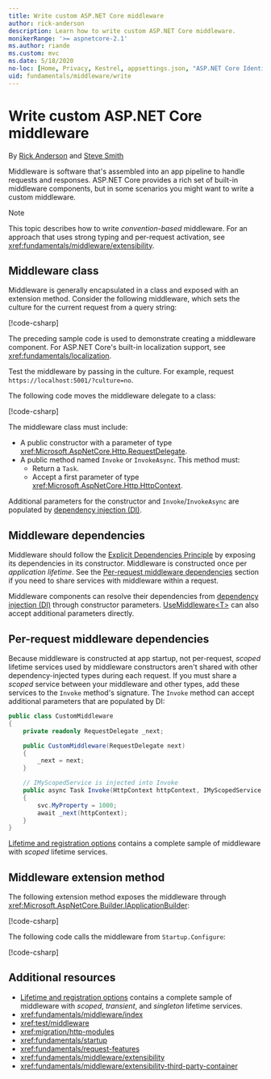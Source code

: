 ```yaml
---
title: Write custom ASP.NET Core middleware
author: rick-anderson
description: Learn how to write custom ASP.NET Core middleware.
monikerRange: '>= aspnetcore-2.1'
ms.author: riande
ms.custom: mvc
ms.date: 5/18/2020
no-loc: [Home, Privacy, Kestrel, appsettings.json, "ASP.NET Core Identity", cookie, Cookie, Blazor, "Blazor Server", "Blazor WebAssembly", "Identity", "Let's Encrypt", Razor, SignalR]
uid: fundamentals/middleware/write
---
```

# Write custom ASP.NET Core middleware

By [Rick Anderson](https://twitter.com/RickAndMSFT) and [Steve Smith](https://ardalis.com/)

Middleware is software that's assembled into an app pipeline to handle requests and responses. ASP.NET Core provides a rich set of built-in middleware components, but in some scenarios you might want to write a custom middleware.

> [!NOTE]
> This topic describes how to write *convention-based* middleware. For an approach that uses strong typing and per-request activation, see <xref:fundamentals/middleware/extensibility>.

## Middleware class

Middleware is generally encapsulated in a class and exposed with an extension method. Consider the following middleware, which sets the culture for the current request from a query string:

[!code-csharp[](write/snapshot/StartupCulture.cs)]

The preceding sample code is used to demonstrate creating a middleware component. For ASP.NET Core's built-in localization support, see <xref:fundamentals/localization>.

Test the middleware by passing in the culture. For example, request `https://localhost:5001/?culture=no`.

The following code moves the middleware delegate to a class:

[!code-csharp[](write/snapshot/RequestCultureMiddleware.cs)]

The middleware class must include:

* A public constructor with a parameter of type <xref:Microsoft.AspNetCore.Http.RequestDelegate>.
* A public method named `Invoke` or `InvokeAsync`. This method must:
  * Return a `Task`.
  * Accept a first parameter of type <xref:Microsoft.AspNetCore.Http.HttpContext>.
  
Additional parameters for the constructor and `Invoke`/`InvokeAsync` are populated by [dependency injection (DI)](xref:fundamentals/dependency-injection).

## Middleware dependencies

Middleware should follow the [Explicit Dependencies Principle](/dotnet/standard/modern-web-apps-azure-architecture/architectural-principles#explicit-dependencies) by exposing its dependencies in its constructor. Middleware is constructed once per *application lifetime*. See the [Per-request middleware dependencies](#per-request-middleware-dependencies) section if you need to share services with middleware within a request.

Middleware components can resolve their dependencies from [dependency injection (DI)](xref:fundamentals/dependency-injection) through constructor parameters. [UseMiddleware&lt;T&gt;](/dotnet/api/microsoft.aspnetcore.builder.usemiddlewareextensions.usemiddleware#Microsoft_AspNetCore_Builder_UseMiddlewareExtensions_UseMiddleware_Microsoft_AspNetCore_Builder_IApplicationBuilder_System_Type_System_Object___) can also accept additional parameters directly.

## Per-request middleware dependencies

Because middleware is constructed at app startup, not per-request, *scoped* lifetime services used by middleware constructors aren't shared with other dependency-injected types during each request. If you must share a *scoped* service between your middleware and other types, add these services to the `Invoke` method's signature. The `Invoke` method can accept additional parameters that are populated by DI:

```csharp
public class CustomMiddleware
{
    private readonly RequestDelegate _next;

    public CustomMiddleware(RequestDelegate next)
    {
        _next = next;
    }

    // IMyScopedService is injected into Invoke
    public async Task Invoke(HttpContext httpContext, IMyScopedService svc)
    {
        svc.MyProperty = 1000;
        await _next(httpContext);
    }
}
```

[Lifetime and registration options](xref:fundamentals/dependency-injection#lifetime-and-registration-options) contains a complete sample of middleware with *scoped* lifetime services.

## Middleware extension method

The following extension method exposes the middleware through <xref:Microsoft.AspNetCore.Builder.IApplicationBuilder>:

[!code-csharp[](write/snapshot/RequestCultureMiddlewareExtensions.cs)]

The following code calls the middleware from `Startup.Configure`:

[!code-csharp[](write/snapshot/Startup.cs?highlight=5)]

## Additional resources

* [Lifetime and registration options](xref:fundamentals/dependency-injection#lifetime-and-registration-options) contains a complete sample of middleware with *scoped*, *transient*, and *singleton* lifetime services.
* <xref:fundamentals/middleware/index>
* <xref:test/middleware>
* <xref:migration/http-modules>
* <xref:fundamentals/startup>
* <xref:fundamentals/request-features>
* <xref:fundamentals/middleware/extensibility>
* <xref:fundamentals/middleware/extensibility-third-party-container>
